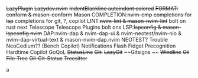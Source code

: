 ~~LazyPlugin~~
~~Lazydev.nvim~~ 
~~IndentBlankline 
    autoindent
    colored~~
~~FORMAT: conform & mason-conform~~
~~Mason~~
COMPLETION:~~nvim-cmp~~
    ~~completions for lsp~~
    completions for git, ?, copilot
LINT:~~nvim-lint & mason-nvim-lint~~
    bolt on rust next
Telescope 
    Telescope Plugins bolt ons
LSP:~~lspconfig & mason-lspconfig.nvim~~
DAP:nvim-dap & nvim-dap-ui & nvim-neotest/nvim-nio & nvim-dap-virtual-text & mason-nvim-dap.nvim 
NEOTEST?
Trouble 
NeoCodium?? (Bench Copilot) 
Notifications 
Flash 
Fidget 
Precognition 
Hardtime
Copilot 
GoQoL 
~~StatusLine~~
~~Git:~~
~~LazyGit~~
~~Gitsigns ~~
~~Windline~~
~~Oil File-Tree~~
~~Oil-Git-Status~~
~~Treesitter~~

a
